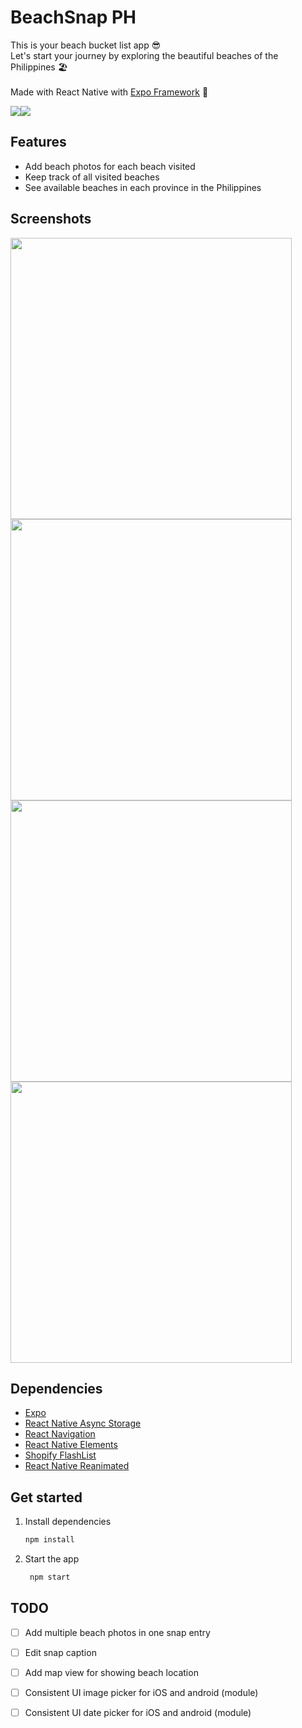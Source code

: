 # BeachSnap PH

This is your beach bucket list app 😎
<br>Let's start your journey by exploring the beautiful beaches of the Philippines 🏖
<br><br>
Made with React Native with [Expo Framework](https://expo.dev/) 🧡

[<img src="https://github.com/kheldiente/beach-snap-app-ph/blob/main/screenshots-and-gifs/download-in-appstore.png">](https://apps.apple.com/il/app/beaches-app/id1042413961)[<img src="https://github.com/kheldiente/beach-snap-app-ph/blob/main/screenshots-and-gifs/download-in-googlestore.png">](https://play.google.com/store/apps/details?id=com.midien.beachsnapph)


## Features
- Add beach photos for each beach visited
- Keep track of all visited beaches
- See available beaches in each province in the Philippines

## Screenshots
<p float="left">
   <img src="https://github.com/kheldiente/beach-snap-app-ph/blob/main/screenshots-and-gifs/ss-1.jpeg" style="height:450px">
   <img src="https://github.com/kheldiente/beach-snap-app-ph/blob/main/screenshots-and-gifs/ss-2.jpeg" style="height:450px">
   <img src="https://github.com/kheldiente/beach-snap-app-ph/blob/main/screenshots-and-gifs/ss-3.jpeg" style="height:450px">
   <img src="https://github.com/kheldiente/beach-snap-app-ph/blob/main/screenshots-and-gifs/ss-4.jpeg" style="height:450px">
</p>

## Dependencies

- [Expo](https://expo.dev/)
- [React Native Async Storage](https://reactnative.dev/docs/asyncstorage)
- [React Navigation](https://reactnavigation.org/)
- [React Native Elements](https://reactnativeelements.com/)
- [Shopify FlashList](https://github.com/Shopify/flash-list)
- [React Native Reanimated](https://docs.expo.dev/versions/latest/sdk/reanimated/)

## Get started

1. Install dependencies

   ```bash
   npm install
   ```

2. Start the app

   ```bash
    npm start
   ```
## TODO

- [ ] Add multiple beach photos in one snap entry
- [ ] Edit snap caption
- [ ] Add map view for showing beach location
- [ ] Consistent UI image picker for iOS and android (module)
- [ ] Consistent UI date picker for iOS and android (module)

